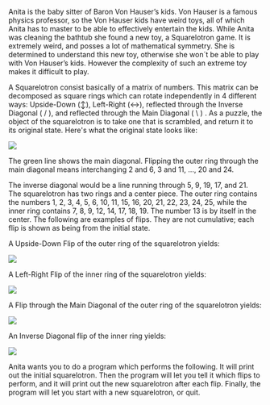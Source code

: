 Anita is the baby sitter of Baron Von Hauser’s kids. Von Hauser is a famous physics professor, so the Von Hauser kids have weird toys, all of which Anita has to master to be able to effectively entertain the kids.
While Anita was cleaning the bathtub she found a new toy, a Squarelotron game. It is extremely weird, and posses a lot of mathematical symmetry. She is determined to understand this new toy, otherwise she won´t be able to play with Von Hauser’s kids. However the complexity of such an extreme toy makes it difficult to play.

A Squarelotron consist basically of a matrix of numbers. This matrix can be decomposed as square rings which can rotate independently in 4 different ways: Upside-Down (↕), Left-Right (↔), reflected through the Inverse Diagonal ( / ), and reflected through the Main Diagonal ( \ ) . As a puzzle, the object of the squarelotron is to take one that is scrambled, and return it to its original state. Here's what the original state looks like:
	
<img src="http://www.cis.upenn.edu/~matuszek/cit590-2016/Images/SquarelotronImages/initial_squarelotron.jpg">

The green line shows the main diagonal.
Flipping the outer ring through the main
diagonal means interchanging 2 and 6,
3 and 11, ..., 20 and 24.

The inverse diagonal would be a line
running through 5, 9, 19, 17, and 21. The squarelotron has two rings and a center piece. The outer ring contains the numbers 1, 2, 3, 4, 5, 6, 10, 11, 15, 16, 20, 21, 22, 23, 24, 25, while the inner ring contains 7, 8, 9, 12, 14, 17, 18, 19. The number 13 is by itself in the center.
The following are examples of flips. They are not cumulative; each flip is shown as being from the initial state.

A Upside-Down Flip of the outer ring of the squarelotron yields:

<img src="http://www.cis.upenn.edu/~matuszek/cit590-2016/Images/SquarelotronImages/outer-upside-down.jpg">

A Left-Right Flip of the inner ring of the squarelotron yields:

<img src="http://www.cis.upenn.edu/~matuszek/cit590-2016/Images/SquarelotronImages/left-right-inner.gif">

A Flip through the Main Diagonal of the outer ring of the squarelotron yields:

<img src="http://www.cis.upenn.edu/~matuszek/cit590-2016/Images/SquarelotronImages/p10016e.gif">

An Inverse Diagonal flip of the inner ring yields:

<img src="http://www.cis.upenn.edu/~matuszek/cit590-2016/Images/SquarelotronImages/inner-inverse-diagonal.jpg">

Anita wants you to do a program which performs the following. It will print out the initial squarelotron. Then the program will let you tell it which flips to perform, and it will print out the new squarelotron after each flip. Finally, the program will let you start with a new squarelotron, or quit.
